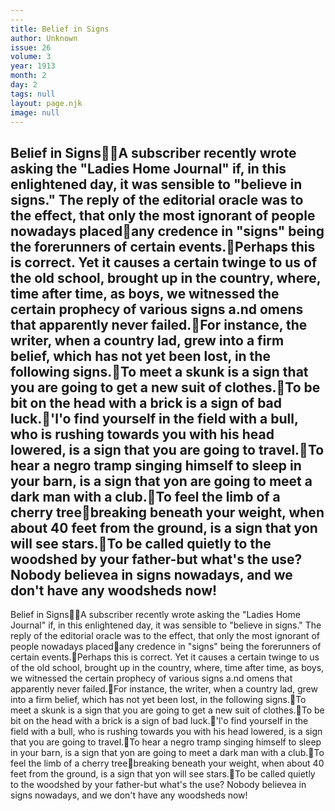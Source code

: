 ```yaml
---
---
title: Belief in Signs
author: Unknown
issue: 26
volume: 3
year: 1913
month: 2
day: 2
tags: null
layout: page.njk
image: null
---
```

Belief in SignsA subscriber recently wrote asking the "Ladies Home Journal" if, in this enlightened day, it was sensible to "believe in signs." The reply of the editorial oracle was to the effect, that only the most ignorant of people nowadays placedany credence in "signs" being the forerunners of certain events.Perhaps this is correct. Yet it causes a certain twinge to us of the old school, brought up in the country, where, time after time, as boys, we witnessed the certain prophecy of various signs a.nd omens that apparently never failed.For instance, the writer, when a country lad, grew into a firm belief, which has not yet been lost, in the following signs.To meet a skunk is a sign that you are going to get a new suit of clothes.To be bit on the head with a brick is a sign of bad luck.'l'o find yourself in the field with a bull, who is rushing towards you with his head lowered, is a sign that you are going to travel.To hear a negro tramp singing himself to sleep in your barn, is a sign that yon are going to meet a dark man with a club.To feel the limb of a cherry treebreaking beneath your weight, when about 40 feet from the ground, is a sign that yon will see stars.To be called quietly to the woodshed by your father-but what's the use? Nobody believea in signs nowadays, and we don't have any woodsheds now!
---
Belief in SignsA subscriber recently wrote asking the "Ladies Home Journal" if, in this enlightened day, it was sensible to "believe in signs." The reply of the editorial oracle was to the effect, that only the most ignorant of people nowadays placedany credence in "signs" being the forerunners of certain events.Perhaps this is correct. Yet it causes a certain twinge to us of the old school, brought up in the country, where, time after time, as boys, we witnessed the certain prophecy of various signs a.nd omens that apparently never failed.For instance, the writer, when a country lad, grew into a firm belief, which has not yet been lost, in the following signs.To meet a skunk is a sign that you are going to get a new suit of clothes.To be bit on the head with a brick is a sign of bad luck.'l'o find yourself in the field with a bull, who is rushing towards you with his head lowered, is a sign that you are going to travel.To hear a negro tramp singing himself to sleep in your barn, is a sign that yon are going to meet a dark man with a club.To feel the limb of a cherry treebreaking beneath your weight, when about 40 feet from the ground, is a sign that yon will see stars.To be called quietly to the woodshed by your father-but what's the use? Nobody believea in signs nowadays, and we don't have any woodsheds now!

